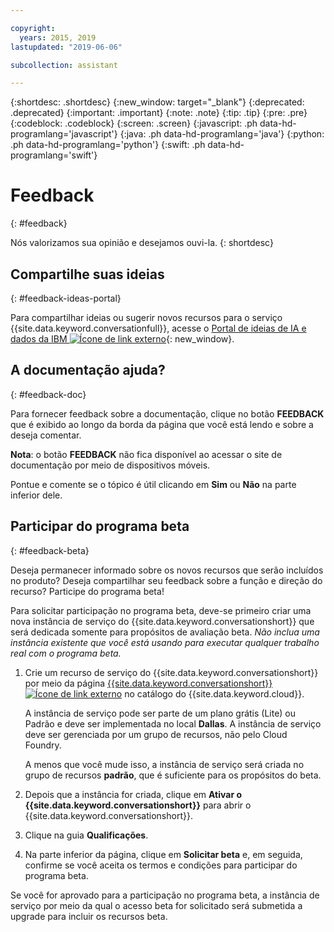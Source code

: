 ```yaml
---

copyright:
  years: 2015, 2019
lastupdated: "2019-06-06"

subcollection: assistant

---
```


{:shortdesc: .shortdesc}
{:new_window: target="_blank"}
{:deprecated: .deprecated}
{:important: .important}
{:note: .note}
{:tip: .tip}
{:pre: .pre}
{:codeblock: .codeblock}
{:screen: .screen}
{:javascript: .ph data-hd-programlang='javascript'}
{:java: .ph data-hd-programlang='java'}
{:python: .ph data-hd-programlang='python'}
{:swift: .ph data-hd-programlang='swift'}

# Feedback
{: #feedback}

Nós valorizamos sua opinião e desejamos ouvi-la.
{: shortdesc}

## Compartilhe suas ideias
{: #feedback-ideas-portal}

Para compartilhar ideias ou sugerir novos recursos para o serviço {{site.data.keyword.conversationfull}}, acesse o [Portal de ideias de IA e dados da IBM ![Ícone de link externo](../../icons/launch-glyph.svg "Ícone de link externo")](https://ibm-data-and-ai.ideas.aha.io/?project=ASSISTANT){: new_window}.

## A documentação ajuda?
{: #feedback-doc}

Para fornecer feedback sobre a documentação, clique no botão **FEEDBACK** que é exibido ao longo da borda da página que você está lendo e sobre a deseja comentar.

  **Nota**: o botão **FEEDBACK** não fica disponível ao acessar o site de documentação por meio de dispositivos móveis.

Pontue e comente se o tópico é útil clicando em **Sim** ou **Não** na parte inferior dele.

## Participar do programa beta
{: #feedback-beta}

Deseja permanecer informado sobre os novos recursos que serão incluídos no produto? Deseja compartilhar seu feedback sobre a função e direção do recurso? Participe do programa beta!

Para solicitar participação no programa beta, deve-se primeiro criar uma nova instância de serviço do {{site.data.keyword.conversationshort}} que será dedicada somente para propósitos de avaliação beta. *Não inclua uma instância existente que você está usando para executar qualquer trabalho real com o programa beta.*

1.  Crie um recurso de serviço do {{site.data.keyword.conversationshort}} por meio da página [{{site.data.keyword.conversationshort}} ![Ícone de link externo](../../icons/launch-glyph.svg "Ícone de link externo")](https://{DomainName}/catalog/services/watson-assistant) no catálogo do {{site.data.keyword.cloud}}.

    A instância de serviço pode ser parte de um plano grátis (Lite) ou Padrão e deve ser implementada no local **Dallas**. A instância de serviço deve ser gerenciada por um grupo de recursos, não pelo Cloud Foundry.

    A menos que você mude isso, a instância de serviço será criada no grupo de recursos **padrão**, que é suficiente para os propósitos do beta.

1.  Depois que a instância for criada, clique em **Ativar o {{site.data.keyword.conversationshort}}** para abrir o {{site.data.keyword.conversationshort}}.
1.  Clique na guia **Qualificações**.
1.  Na parte inferior da página, clique em **Solicitar beta** e, em seguida, confirme se você aceita os termos e condições para participar do programa beta.

Se você for aprovado para a participação no programa beta, a instância de serviço por meio da qual o acesso beta for solicitado será submetida a upgrade para incluir os recursos beta.
